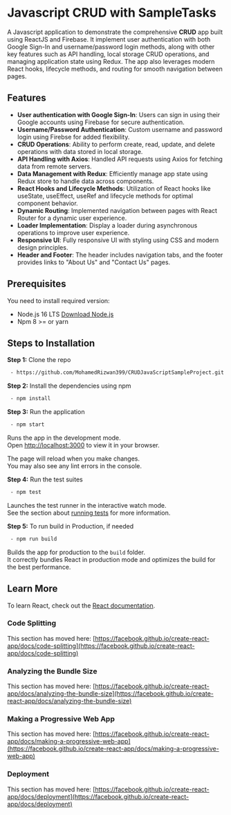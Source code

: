 # Javascript CRUD with SampleTasks

A Javascript application to demonstrate the comprehensive **CRUD** app built using ReactJS and Firebase. It implement user authentication with both Google Sign-In and username/password login methods, along with other key features such as API handling, local storage CRUD operations, and managing application state using Redux.
The app also leverages modern React hooks, lifecycle methods, and routing for smooth navigation between pages.

## Features
- **User authentication with Google Sign-In**: Users can sign in using their Google accounts using Firebase for secure authentication.
- **Username/Password Authentication**: Custom username and password login using Firebse for added flexibility.
- **CRUD Operations**: Ability to perform create, read, update, and delete operations with data stored in local storage.
- **API Handling with Axios**: Handled API requests using Axios for fetching data from remote servers.
- **Data Management with Redux**: Efficiently manage app state using Redux store to handle data across components.
- **React Hooks and Lifecycle Methods**: Utilization of React hooks like useState, useEffect, useRef and lifecycle methods for optimal component behavior.
- **Dynamic Routing**: Implemented navigation between pages with React Router for a dynamic user experience.
- **Loader Implementation**: Display a loader during asynchronous operations to improve user experience.
- **Responsive UI**: Fully responsive UI with styling using CSS and modern design principles.
- **Header and Footer**: The header includes navigation tabs, and the footer provides links to "About Us" and "Contact Us" pages.


## Prerequisites
You need to install required version:
- Node.js 16 LTS [Download Node.js](https://nodejs.org/)
- Npm 8 >= or yarn

## Steps to Installation
**Step 1:** Clone the repo
```bash
 - https://github.com/MohamedRizwan399/CRUDJavaScriptSampleProject.git
```

**Step 2:** Install the dependencies using npm
```bash
 - npm install
```

**Step 3:** Run the application
```bash
 - npm start
```
Runs the app in the development mode.\
Open [http://localhost:3000](http://localhost:3000) to view it in your browser.

The page will reload when you make changes.\
You may also see any lint errors in the console.

**Step 4:** Run the test suites
```bash
 - npm test
```
Launches the test runner in the interactive watch mode.\
See the section about [running tests](https://facebook.github.io/create-react-app/docs/running-tests) for more information.

**Step 5:** To run build in Production, if needed
```bash
 - npm run build
```
Builds the app for production to the `build` folder.\
It correctly bundles React in production mode and optimizes the build for the best performance.


## Learn More

To learn React, check out the [React documentation](https://reactjs.org/).

### Code Splitting

This section has moved here: [https://facebook.github.io/create-react-app/docs/code-splitting](https://facebook.github.io/create-react-app/docs/code-splitting)

### Analyzing the Bundle Size

This section has moved here: [https://facebook.github.io/create-react-app/docs/analyzing-the-bundle-size](https://facebook.github.io/create-react-app/docs/analyzing-the-bundle-size)

### Making a Progressive Web App

This section has moved here: [https://facebook.github.io/create-react-app/docs/making-a-progressive-web-app](https://facebook.github.io/create-react-app/docs/making-a-progressive-web-app)


### Deployment

This section has moved here: [https://facebook.github.io/create-react-app/docs/deployment](https://facebook.github.io/create-react-app/docs/deployment)
